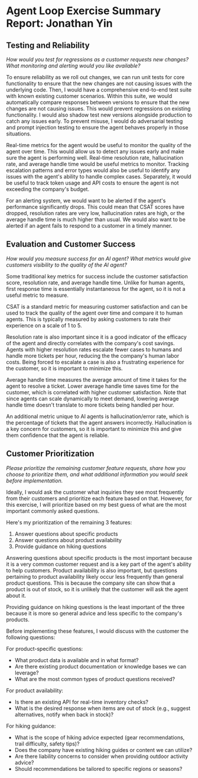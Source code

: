 # Agent Loop Exercise Summary Report: Jonathan Yin

## Testing and Reliability

_How would you test for regressions as a customer requests new changes? What monitoring and alerting would you like available?_

To ensure reliability as we roll out changes, we can run unit tests for core functionality to ensure that the new changes are not causing issues with the underlying code. Then, I would have a comprehensive end-to-end test suite with known existing customer scenarios. Within this suite, we would automatically compare responses between versions to ensure that the new changes are not causing issues. This would prevent regressions on existing functionality. I would also shadow test new versions alongside production to catch any issues early. To prevent misuse, I would do adversarial testing and prompt injection testing to ensure the agent behaves properly in those situations.

Real-time metrics for the agent would be useful to monitor the quality of the agent over time. This would allow us to detect any issues early and make sure the agent is performing well. Real-time resolution rate, hallucination rate, and average handle time would be useful metrics to monitor. Tracking escalation patterns and error types would also be useful to identify any issues with the agent's ability to handle complex cases. Separately, it would be useful to track token usage and API costs to ensure the agent is not exceeding the company's budget.

For an alerting system, we would want to be alerted if the agent's performance significantly drops. This could mean that CSAT scores have dropped, resolution rates are very low, hallucination rates are high, or the average handle time is much higher than usual. We would also want to be alerted if an agent fails to respond to a customer in a timely manner.

## Evaluation and Customer Success

_How would you measure success for an AI agent? What metrics would give customers visibility to the quality of the AI agent?_

Some traditional key metrics for success include the customer satisfaction score, resolution rate, and average handle time. Unlike for human agents, first response time is essentially instantaneous for the agent, so it is not a useful metric to measure.

CSAT is a standard metric for measuring customer satisfaction and can be used to track the quality of the agent over time and compare it to human agents. This is typically measured by asking customers to rate their experience on a scale of 1 to 5.

Resolution rate is also important since it is a good indicator of the efficacy of the agent and directly correlates with the company's cost savings. Agents with higher resolution rates escalate fewer cases to humans and handle more tickets per hour, reducing the the company's human labor costs. Being forced to escalate a case is also a frustrating experience for the customer, so it is important to minimize this.

Average handle time measures the average amount of time it takes for the agent to resolve a ticket. Lower average handle time saves time for the customer, which is correlated with higher customer satisfaction. Note that since agents can scale dynamically to meet demand, lowering average handle time doesn't translate to more tickets being handled per hour.

An additional metric unique to AI agents is hallucination/error rate, which is the percentage of tickets that the agent answers incorrectly. Hallucination is a key concern for customers, so it is important to minimize this and give them confidence that the agent is reliable.

## Customer Prioritization

_Please prioritize the remaining customer feature requests, share how you choose to prioritize them, and what additional information you would seek before implementation._

Ideally, I would ask the customer what inquiries they see most frequently from their customers and prioritize each feature based on that. However, for this exercise, I will prioritize based on my best guess of what are the most important commonly asked questions.

Here's my prioritization of the remaining 3 features:

1. Answer questions about specific products
2. Answer questions about product availability
3. Provide guidance on hiking questions

Answering questions about specific products is the most important because it is a very common customer request and is a key part of the agent's ability to help customers. Product availability is also important, but questions pertaining to product availability likely occur less frequently than general product questions. This is because the company site can show that a product is out of stock, so it is unlikely that the customer will ask the agent about it.

Providing guidance on hiking questions is the least important of the three because it is more so general advice and less specific to the company's products.

Before implementing these features, I would discuss with the customer the following questions:

For product-specific questions:

- What product data is available and in what format?
- Are there existing product documentation or knowledge bases we can leverage?
- What are the most common types of product questions received?

For product availability:

- Is there an existing API for real-time inventory checks?
- What is the desired response when items are out of stock (e.g., suggest alternatives, notify when back in stock)?

For hiking guidance:

- What is the scope of hiking advice expected (gear recommendations, trail difficulty, safety tips)?
- Does the company have existing hiking guides or content we can utilize?
- Are there liability concerns to consider when providing outdoor activity advice?
- Should recommendations be tailored to specific regions or seasons?
